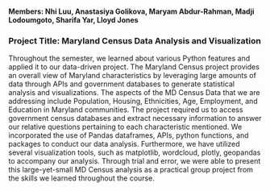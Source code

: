 #### Members: Nhi Luu, Anastasiya Golikova, Maryam Abdur-Rahman, Madji Lodoumgoto, Sharifa Yar, Lloyd Jones
### Project Title: Maryland Census Data Analysis and Visualization

Throughout the semester, we learned about various Python features and applied it to our data-driven project. The Maryland Census project provides an overall view of Maryland characteristics by leveraging large amounts of data through APIs and government databases to generate statistical analysis and visualizations. The aspects of the MD Census Data that we are addressing include Population, Housing, Ethnicities, Age, Employment, and Education in Maryland communities. 
The project required us to access government census databases and extract necessary information to answer our relative questions pertaining to each characteristic mentioned. We incorporated the use of Pandas dataframes, APIs, python functions, and packages to conduct our data analysis. Furthermore, we have utilized several visualization tools, such as matplotlib, wordcloud, plotly, geopandas to accompany our analysis. Through trial and error, we were able to present this large-yet-small MD Census analysis as a practical group project from the skills we learned throughout the course. 

